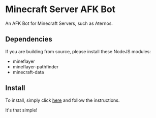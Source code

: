 # Minecraft Server AFK Bot
An AFK Bot for Minecraft Servers, such as Aternos.

## Dependencies
If you are building from source, please install these NodeJS modules:
- mineflayer
- mineflayer-pathfinder
- minecraft-data

## Install
To install, simply click [here](https://github.com/InsanePowerTrip/Minecraft-Server-AFK-Bot/releases/latest) and follow the instructions.

It's that simple!
